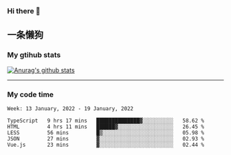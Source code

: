 ### Hi there 👋

## 一条懒狗
<!--
**kiss-me-quickly/kiss-me-quickly** is a ✨ _special_ ✨ repository because its `README.md` (this file) appears on your GitHub profile.

Here are some ideas to get you started:

- 🔭 I’m currently working on ...
- 🌱 I’m currently learning ...
- 👯 I’m looking to collaborate on ...
- 🤔 I’m looking for help with ...
- 💬 Ask me about ...
- 📫 How to reach me: ...
- 😄 Pronouns: ...
- ⚡ Fun fact: ...
-->


### My gtihub stats

[![Anurag's github stats](https://github-readme-stats.vercel.app/api?username=kiss-me-quickly)](https://github.com/anuraghazra/github-readme-stats)

***

### My code time

<!--START_SECTION:waka-->
```text
Week: 13 January, 2022 - 19 January, 2022

TypeScript   9 hrs 17 mins   ██████████████▓░░░░░░░░░░   58.62 % 
HTML         4 hrs 11 mins   ██████▓░░░░░░░░░░░░░░░░░░   26.45 % 
LESS         56 mins         █▒░░░░░░░░░░░░░░░░░░░░░░░   05.98 % 
JSON         27 mins         ▓░░░░░░░░░░░░░░░░░░░░░░░░   02.93 % 
Vue.js       23 mins         ▓░░░░░░░░░░░░░░░░░░░░░░░░   02.44 % 
```
<!--END_SECTION:waka-->
